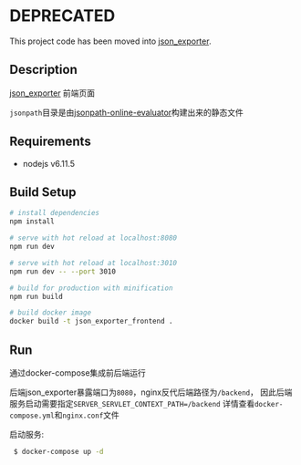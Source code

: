 # DEPRECATED

This project code has been moved into [json_exporter](https://github.com/zhengtianbao/json_exporter).

## Description

[json_exporter](https://github.com/zhengtianbao/json_exporter) 前端页面

`jsonpath`目录是由[jsonpath-online-evaluator](https://github.com/zhengtianbao/jsonpath-online-evaluator)构建出来的静态文件

## Requirements
- nodejs v6.11.5

## Build Setup

``` bash
# install dependencies
npm install

# serve with hot reload at localhost:8080
npm run dev

# serve with hot reload at localhost:3010
npm run dev -- --port 3010

# build for production with minification
npm run build

# build docker image
docker build -t json_exporter_frontend .
```

## Run
通过docker-compose集成前后端运行

后端json_exporter暴露端口为`8080`，nginx反代后端路径为`/backend`， 因此后端服务启动需要指定`SERVER_SERVLET_CONTEXT_PATH=/backend`
详情查看`docker-compose.yml`和`nginx.conf`文件

启动服务:
```bash
 $ docker-compose up -d
```
